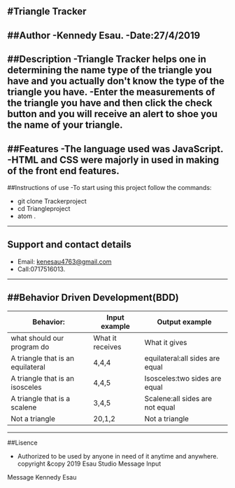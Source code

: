 #Triangle Tracker
-------------------------
##Author
-Kennedy Esau.
-Date:27/4/2019
---------------
##Description
-Triangle Tracker helps one in determining the name type of the triangle you have and you actually don't know the type of the triangle you have.
-Enter the measurements of the triangle you have and then click the check button and you will receive an alert to shoe you the name of your triangle.
--------------------------------------------------------
##Features
-The language used was JavaScript.
-HTML and CSS were majorly in used in making of the front end features.
--------------------------------------------------------------------
##Instructions of use
-To start using this project follow the commands:
* git clone Trackerproject
* cd  Triangleproject
* atom .
-------------------------------------------------------------------------
## Support and contact details
* Email: kenesau4763@gmail.com
* Call:0717516013.
------------------------------------------------------------------
##Behavior Driven Development(BDD)
-----------------------------------------------------------
|Behavior:                 |Input example   |Output  example|
|--------------------------|----------------|---------------|
|what should our program do|What it receives|What it gives|
|A triangle that is an equilateral|4,4,4| equilateral:all sides are equal|
|A triangle that is an isosceles|4,4,5|Isosceles:two sides are equal|
|A triangle that is a scalene|3,4,5|Scalene:all sides are not equal|
|Not a triangle|20,1,2|Not a triangle|

--------------------------------------------------------------------
##Lisence
* Authorized to be used by anyone in need of it anytime and anywhere.
     copyright &copy 2019 Esau Studio
Message Input


Message Kennedy Esau
